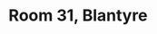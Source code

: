 ---
basin: 'No'
cudn: true
floor: First
grade: 4
images:
- /assets/images/rooms/blantyre/blant_31_1.jpeg
- /assets/images/rooms/blantyre/blant_31_2.jpg
living_room: 'No'
location: Blantyre
name: '31'
network: Wired and Wireless
title: Room 31, Blantyre
---
